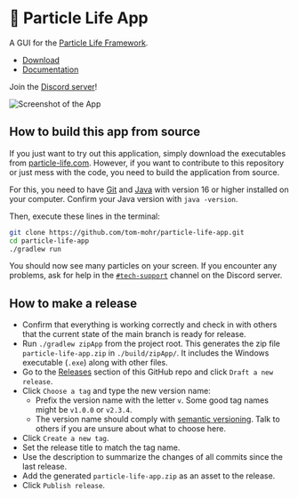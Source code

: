 # 🦠 Particle Life App

A GUI for the [Particle Life Framework](https://github.com/tom-mohr/particle-life).

- [Download](https://particle-life.com)
- [Documentation](https://particle-life.com/docs)

Join the [Discord server](https://discord.gg/Fd64AhKzMD)!

![Screenshot of the App](./readme_assets/app_demo.png)

## How to build this app from source

If you just want to try out this application, simply download the executables from [particle-life.com](https://particle-life.com).
However, if you want to contribute to this repository or just mess with the code, you need to build the application from source.

For this, you need to have [Git](https://git-scm.com/downloads) and [Java](https://jdk.java.net/19/) with version 16 or higher installed on your computer. Confirm your Java version with `java -version`.

Then, execute these lines in the terminal:
```sh
git clone https://github.com/tom-mohr/particle-life-app.git
cd particle-life-app
./gradlew run
```

You should now see many particles on your screen. If you encounter any problems, ask for help in the [`#tech-support`](https://discord.gg/EVG8XnCn3U) channel on the Discord server.

## How to make a release

- Confirm that everything is working correctly and check in with others that the current state of the main branch is ready for release.
- Run `./gradlew zipApp` from the project root.
  This generates the zip file `particle-life-app.zip` in `./build/zipApp/`. It includes the Windows executable (`.exe`) along with other files.
- Go to the [Releases](https://github.com/tom-mohr/particle-life-app/releases) section of this GitHub repo and click `Draft a new release`.
- Click `Choose a tag` and type the new version name:
  - Prefix the version name with the letter `v`. Some good tag names might be `v1.0.0` or `v2.3.4`.
  - The version name should comply with [semantic versioning](https://semver.org/). Talk to others if you are unsure about what to choose here.
- Click `Create a new tag`.
- Set the release title to match the tag name.
- Use the description to summarize the changes of all commits since the last release.
- Add the generated `particle-life-app.zip` as an asset to the release.
- Click `Publish release`.
